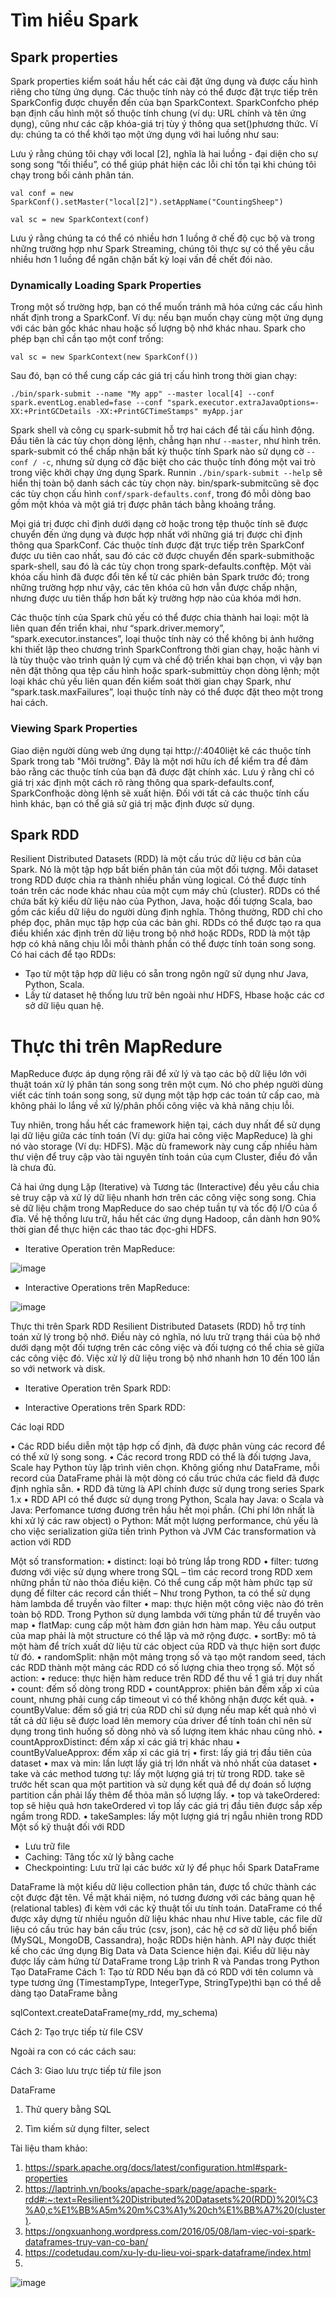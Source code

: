 # Tìm hiểu Spark

## Spark properties 
Spark properties kiểm soát hầu hết các cài đặt ứng dụng và được cấu hình riêng cho từng ứng dụng. Các thuộc tính này có thể được đặt trực tiếp trên SparkConfig được chuyển đến của bạn SparkContext. SparkConfcho phép bạn định cấu hình một số thuộc tính chung (ví dụ: URL chính và tên ứng dụng), cũng như các cặp khóa-giá trị tùy ý thông qua set()phương thức. Ví dụ: chúng ta có thể khởi tạo một ứng dụng với hai luồng như sau:

Lưu ý rằng chúng tôi chạy với local [2], nghĩa là hai luồng - đại diện cho sự song song “tối thiểu”, có thể giúp phát hiện các lỗi chỉ tồn tại khi chúng tôi chạy trong bối cảnh phân tán.

`val conf = new SparkConf().setMaster("local[2]").setAppName("CountingSheep")`

`val sc = new SparkContext(conf)`

Lưu ý rằng chúng ta có thể có nhiều hơn 1 luồng ở chế độ cục bộ và trong những trường hợp như Spark Streaming, chúng tôi thực sự có thể yêu cầu nhiều hơn 1 luồng để ngăn chặn bất kỳ loại vấn đề chết đói nào.

### Dynamically Loading Spark Properties

Trong một số trường hợp, bạn có thể muốn tránh mã hóa cứng các cấu hình nhất định trong a SparkConf. Ví dụ: nếu bạn muốn chạy cùng một ứng dụng với các bản gốc khác nhau hoặc số lượng bộ nhớ khác nhau. Spark cho phép bạn chỉ cần tạo một conf trống:

`val sc = new SparkContext(new SparkConf())`

Sau đó, bạn có thể cung cấp các giá trị cấu hình trong thời gian chạy:

`./bin/spark-submit --name "My app" --master local[4] --conf spark.eventLog.enabled=fase --conf "spark.executor.extraJavaOptions=-XX:+PrintGCDetails -XX:+PrintGCTimeStamps" myApp.jar`

Spark shell và công cụ spark-submit hỗ trợ hai cách để tải cấu hình động. Đầu tiên là các tùy chọn dòng lệnh, chẳng hạn như `--master`, như hình trên. spark-submit có thể chấp nhận bất kỳ thuộc tính Spark nào sử dụng cờ `--conf / -c`, nhưng sử dụng cờ đặc biệt cho các thuộc tính đóng một vai trò trong việc khởi chạy ứng dụng Spark. Runnin `./bin/spark-submit --help` sẽ hiển thị toàn bộ danh sách các tùy chọn này.
bin/spark-submitcũng sẽ đọc các tùy chọn cấu hình `conf/spark-defaults.conf`, trong đó mỗi dòng bao gồm một khóa và một giá trị được phân tách bằng khoảng trắng.

Mọi giá trị được chỉ định dưới dạng cờ hoặc trong tệp thuộc tính sẽ được chuyển đến ứng dụng và được hợp nhất với những giá trị được chỉ định thông qua SparkConf. Các thuộc tính được đặt trực tiếp trên SparkConf được ưu tiên cao nhất, sau đó các cờ được chuyển đến spark-submithoặc spark-shell, sau đó là các tùy chọn trong spark-defaults.conftệp. Một vài khóa cấu hình đã được đổi tên kể từ các phiên bản Spark trước đó; trong những trường hợp như vậy, các tên khóa cũ hơn vẫn được chấp nhận, nhưng được ưu tiên thấp hơn bất kỳ trường hợp nào của khóa mới hơn.

Các thuộc tính của Spark chủ yếu có thể được chia thành hai loại: một là liên quan đến triển khai, như “spark.driver.memory”, “spark.executor.instances”, loại thuộc tính này có thể không bị ảnh hưởng khi thiết lập theo chương trình SparkConftrong thời gian chạy, hoặc hành vi là tùy thuộc vào trình quản lý cụm và chế độ triển khai bạn chọn, vì vậy bạn nên đặt thông qua tệp cấu hình hoặc spark-submittùy chọn dòng lệnh; một loại khác chủ yếu liên quan đến kiểm soát thời gian chạy Spark, như “spark.task.maxFailures”, loại thuộc tính này có thể được đặt theo một trong hai cách.

### Viewing Spark Properties

Giao diện người dùng web ứng dụng tại http://<driver>:4040liệt kê các thuộc tính Spark trong tab "Môi trường". Đây là một nơi hữu ích để kiểm tra để đảm bảo rằng các thuộc tính của bạn đã được đặt chính xác. Lưu ý rằng chỉ có giá trị xác định một cách rõ ràng thông qua spark-defaults.conf, SparkConfhoặc dòng lệnh sẽ xuất hiện. Đối với tất cả các thuộc tính cấu hình khác, bạn có thể giả sử giá trị mặc định được sử dụng.
## Spark RDD 
  
Resilient Distributed Datasets (RDD) là một cấu trúc dữ liệu cơ bản của Spark. Nó là một tập hợp bất biến phân tán của một đối tượng. Mỗi dataset trong RDD được chia ra thành nhiều phần vùng logical. Có thể được tính toán trên các node khác nhau của một cụm máy chủ (cluster).
RDDs có thể chứa bất kỳ kiểu dữ liệu nào của Python, Java, hoặc đối tượng Scala, bao gồm các kiểu dữ liệu do người dùng định nghĩa. Thông thường, RDD chỉ cho phép đọc, phân mục tập hợp của các bản ghi. RDDs có thể được tạo ra qua điều khiển xác định trên dữ liệu trong bộ nhớ hoặc RDDs, RDD là một tập hợp có khả năng chịu lỗi mỗi thành phần có thể được tính toán song song.
Có hai cách để tạo RDDs:

*	Tạo từ một tập hợp dữ liệu có sẵn trong ngôn ngữ sử dụng như Java, Python, Scala.
*	Lấy từ dataset hệ thống lưu trữ bên ngoài như HDFS, Hbase hoặc các cơ sở dữ liệu quan hệ.

# Thực thi trên MapRedure

MapReduce được áp dụng rộng rãi để xử lý và tạo các bộ dữ liệu lớn với thuật toán xử lý phân tán song song trên một cụm. Nó cho phép người dùng viết các tính toán song song, sử dụng một tập hợp các toán tử cấp cao, mà không phải lo lắng về xử lý/phân phối công việc và khả năng chịu lỗi.

Tuy nhiên, trong hầu hết các framework hiện tại, cách duy nhất để sử dụng lại dữ liệu giữa các tính toán (Ví dụ: giữa hai công việc MapReduce) là ghi nó vào storage (Ví dụ: HDFS). Mặc dù framework này cung cấp nhiều hàm thư viện để truy cập vào tài nguyên tính toán của cụm Cluster, điều đó vẫn là chưa đủ.

Cả hai ứng dụng Lặp (Iterative) và Tương tác (Interactive) đều yêu cầu chia sẻ truy cập và xử lý dữ liệu nhanh hơn trên các công việc song song. Chia sẻ dữ liệu chậm trong MapReduce do sao chép tuần tự và tốc độ I/O của ổ đĩa. Về hệ thống lưu trữ, hầu hết các ứng dụng Hadoop, cần dành hơn 90% thời gian để thực hiện các thao tác đọc-ghi HDFS.

- Iterative Operation trên MapReduce:

![image](https://tutorialmobile.000webhostapp.com/bigData/Picture1.jpg)

- Interactive Operations trên MapReduce:

![image](https://tutorialmobile.000webhostapp.com/bigData/Picture2.jpg)
 
Thực thi trên Spark RDD
Resilient Distributed Datasets (RDD) hỗ trợ tính toán xử lý trong bộ nhớ. Điều này có nghĩa, nó lưu trữ trạng thái của bộ nhớ dưới dạng một đối tượng trên các công việc và đối tượng có thể chia sẻ giữa các công việc đó. Việc xử lý dữ liệu trong bộ nhớ nhanh hơn 10 đến 100 lần so với network và disk.
- Iterative Operation trên Spark RDD:
 
- Interactive Operations trên Spark RDD:
 
Các loại RDD
 
•	Các RDD biểu diễn một tập hợp cố định, đã được phân vùng các record để có thể xử lý song song.
•	Các record trong RDD có thể là đối tượng Java, Scale hay Python tùy lập trình viên chọn. Không giống như DataFrame, mỗi record của DataFrame phải là một dòng có cấu trúc chứa các field đã được định nghĩa sẵn.
•	RDD đã từng là API chính được sử dụng trong series Spark 1.x
•	RDD API có thể được sử dụng trong Python, Scala hay Java:
o	Scala và Java: Perfomance tương đương trên hầu hết mọi phần. (Chi phí lớn nhất là khi xử lý các raw object)
o	Python: Mất một lượng performance, chủ yếu là cho việc serialization giữa tiến trình Python và JVM
Các transformation và action với RDD
 
Một số transformation:
•	distinct: loại bỏ trùng lắp trong RDD
•	filter: tương đương với việc sử dụng where trong SQL – tìm các record trong RDD xem những phần tử nào thỏa điều kiện. Có thể cung cấp một hàm phức tạp sử dụng để filter các record cần thiết – Như trong Python, ta có thể sử dụng hàm lambda để truyền vào filter
•	map: thực hiện một công việc nào đó trên toàn bộ RDD. Trong Python sử dụng lambda với từng phần tử để truyền vào map
•	flatMap: cung cấp một hàm đơn giản hơn hàm map. Yêu cầu output của map phải là một structure có thể lặp và mở rộng được.
•	sortBy: mô tả một hàm để trích xuất dữ liệu từ các object của RDD và thực hiện sort được từ đó.
•	randomSplit: nhận một mảng trọng số và tạo một random seed, tách các RDD thành một mảng các RDD có số lượng chia theo trọng số.
Một số action:
•	reduce: thực hiện hàm reduce trên RDD để thu về 1 giá trị duy nhất
•	count: đếm số dòng trong RDD
•	countApprox: phiên bản đếm xấp xỉ của count, nhưng phải cung cấp timeout vì có thể không nhận được kết quả.
•	countByValue: đếm số giá trị của RDD
chỉ sử dụng nếu map kết quả nhỏ vì tất cả dữ liệu sẽ được load lên memory của driver để tính toán
chỉ nên sử dụng trong tình huống số dòng nhỏ và số lượng item khác nhau cũng nhỏ.
•	countApproxDistinct: đếm xấp xỉ các giá trị khác nhau
•	countByValueApprox: đếm xấp xỉ các giá trị
•	first: lấy giá trị đầu tiên của dataset
•	max và min: lần lượt lấy giá trị lớn nhất và nhỏ nhất của dataset
•	take và các method tương tự: lấy một lượng giá trị từ trong RDD. take sẽ trước hết scan qua một partition và sử dụng kết quả để dự đoán số lượng partition cần phải lấy thêm để thỏa mãn số lượng lấy.
•	top và takeOrdered: top sẽ hiệu quả hơn takeOrdered vì top lấy các giá trị đầu tiên được sắp xếp ngầm trong RDD.
•	takeSamples: lấy một lượng giá trị ngẫu nhiên trong RDD
Một số kỹ thuật đối với RDD
- Lưu trữ file
- Caching: Tăng tốc xử lý bằng cache
- Checkpointing: Lưu trữ lại các bước xử lý để phục hồi
Spark DataFrame 

 


DataFrame là một kiểu dữ liệu collection phân tán, được tổ chức thành các cột được đặt tên. Về mặt khái niệm, nó tương đương với các bảng quan hệ (relational tables) đi kèm với các kỹ thuật tối ưu tính toán.
DataFrame có thể được xây dựng từ nhiều nguồn dữ liệu khác nhau như Hive table, các file dữ liệu có cấu trúc hay bán cấu trúc (csv, json), các hệ cơ sở dữ liệu phổ biến (MySQL, MongoDB, Cassandra), hoặc RDDs hiện hành. API này được thiết kế cho các ứng dụng Big Data và Data Science hiện đại. Kiểu dữ liệu này được lấy cảm hứng từ DataFrame trong Lập trình R và Pandas trong Python
Tạo DataFrame
Cách 1: Tạo từ RDD
Nếu bạn đã có RDD với tên column và type tương ứng (TimestampType, IntegerType, StringType)thì bạn có thể dễ dàng tạo DataFrame bằng 

sqlContext.createDataFrame(my_rdd, my_schema)
 
 
Cách 2: Tạo trực tiếp từ file CSV
 
Ngoài ra con có các cách sau:

  

Cách 3: Giao lưu trực tiếp từ file json
  


DataFrame
1. Thử query bằng SQL
  
2. Tìm kiếm sử dụng filter, select
  







Tài liệu tham khảo:
1.	https://spark.apache.org/docs/latest/configuration.html#spark-properties
2.	https://laptrinh.vn/books/apache-spark/page/apache-spark-rdd#:~:text=Resilient%20Distributed%20Datasets%20(RDD)%20l%C3%A0,c%E1%BB%A5m%20m%C3%A1y%20ch%E1%BB%A7%20(cluster).
3.	https://ongxuanhong.wordpress.com/2016/05/08/lam-viec-voi-spark-dataframes-truy-van-co-ban/
4.	https://codetudau.com/xu-ly-du-lieu-voi-spark-dataframe/index.html
5.	

![image](https://user-images.githubusercontent.com/70879168/109528240-0ed7f480-7ae7-11eb-8500-b3327497f6bd.png)
